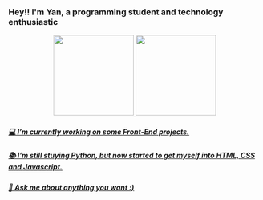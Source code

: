 ### Hey!! I'm Yan, a programming student and technology enthusiastic

<div align="center">
  <a href="https://github.com/yangerhardt">
  <img height="160em" src="https://github-readme-stats.vercel.app/api?username=yangerhardt&show_icons=true&theme=gruvbox&include_all_commits=true&count_private=true"/>
  <img height="160em" src="https://github-readme-stats.vercel.app/api/top-langs/?username=yangerhardt&layout=compact&langs_count=7&theme=gruvbox"/>
</div>
  
##### 💻 I’m currently working on some *Front-End* projects.
##### 📚 I’m still stuying *Python*, but now started to get myself into *HTML, CSS* and *Javascript*.
##### 💬 Ask me about anything you want :)
